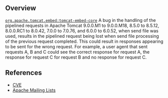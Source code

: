 ## Overview
[`org.apache.tomcat.embed:tomcat-embed-core`](http://search.maven.org/#search%7Cga%7C1%7Ca%3A%22tomcat-embed-core%22)
A bug in the handling of the pipelined requests in Apache Tomcat 9.0.0.M1 to 9.0.0.M18, 8.5.0 to 8.5.12, 8.0.0.RC1 to 8.0.42, 7.0.0 to 7.0.76, and 6.0.0 to 6.0.52, when send file was used, results in the pipelined request being lost when send file processing of the previous request completed. This could result in responses appearing to be sent for the wrong request. For example, a user agent that sent requests A, B and C could see the correct response for request A, the response for request C for request B and no response for request C.

## References
- [CVE](https://web.nvd.nist.gov/view/vuln/detail?vulnId=CVE-2017-5647)
- [Apache Mailing Lists](https://lists.apache.org/thread.html/5796678c5a773c6f3ff57c178ac247d85ceca0dee9190ba48171451a@%3Cusers.tomcat.apache.org%3E)
